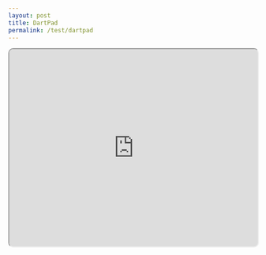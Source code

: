 ```yaml
---
layout: post
title: DartPad
permalink: /test/dartpad
---
```


<iframe style="width:100%;height:400px; border-radius:10px;" src="https://dartpad.dev/embed-dart.html?id=5d70bc1889d055c7a18d35d77874af88&split=80&theme=dark"></iframe>